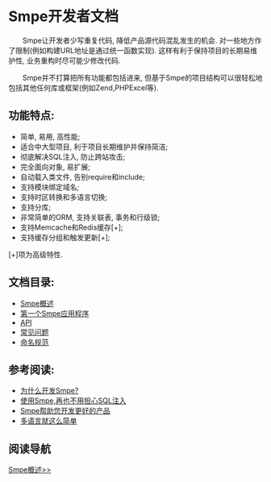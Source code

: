 # Smpe开发者文档

　　Smpe让开发者少写重复代码, 降低产品源代码混乱发生的机会. 对一些地方作了限制(例如构建URL地址是通过统一函数实现). 这样有利于保持项目的长期易维护性, 业务重构时尽可能少修改代码.

　　Smpe并不打算把所有功能都包括进来, 但基于Smpe的项目结构可以很轻松地包括其他任何库或框架(例如Zend,PHPExcel等).

## 功能特点:

  * 简单, 易用, 高性能;
  * 适合中大型项目, 利于项目长期维护并保持简洁;
  * 彻底解决SQL注入, 防止跨站攻击;
  * 完全面向对象, 易扩展;
  * 自动载入类文件, 告别require和include;
  * 支持模块绑定域名;
  * 支持时区转换和多语言切换;
  * 支持分库;
  * 非常简单的ORM, 支持关联表, 事务和行级锁;
  * 支持Memcache和Redis缓存[+];
  * 支持缓存分组和触发更新[+];

[+]项为高级特性.

## 文档目录:

  * [Smpe概述](0.md)
  * [第一个Smpe应用程序](1.md)
  * [API](2.md)
  * [常见问题](3.md)
  * [命名规范](4.md)

## 参考阅读:

  * [为什么开发Smpe?](10.md)
  * [使用Smpe,再也不用担心SQL注入](11.md)
  * [Smpe帮助您开发更好的产品](12.md)
  * [多语言就这么简单](13.md)

## 阅读导航

[Smpe概述>>](0.md)
